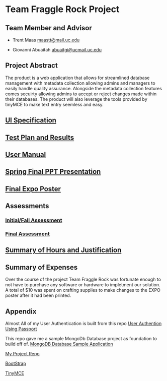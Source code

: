 # Team Fraggle Rock Project

## Team Member and Advisor
- Trent Maas maastt@mail.uc.edu

- Giovanni Abuaitah abuaitgi@ucmail.uc.edu

## Project Abstract
The product is a web application that allows for streamlined database management with metadata collection allowing admins and managers to easily handle quality assurance. Alongside the metadata collection features comes secuirty allowing admins to accept or reject changes made within their databases. The product will also leverage the tools provided by tinyMCE to make text entry seemless and easy. 

## [UI Specification](https://github.com/trentmaas2001/TeamFraggleRock/blob/main/FinalDesignReport/UI_Specification.pdf)

## [Test Plan and Results](https://github.com/trentmaas2001/TeamFraggleRock/blob/main/FinalDesignReport/Test_Plan_Results.pdf)

## [User Manual](https://github.com/trentmaas2001/TeamFraggleRock/blob/main/Assignments/UserDoc/UserDocMain.md)

## [Spring Final PPT Presentation](https://github.com/trentmaas2001/TeamFraggleRock/blob/main/FinalDesignReport/TeamFraggleRock_Presentation.pdf)

## [Final Expo Poster](https://github.com/trentmaas2001/TeamFraggleRock/blob/main/FinalDesignReport/MongoDB_Editor_Poster_Final.pdf)

## Assessments

### [Initial/Fall Assessment](https://github.com/trentmaas2001/TeamFraggleRock/blob/main/Assignments/Individual_Capstone_Assessment.pdf)

### [Final Assessment](https://github.com/trentmaas2001/TeamFraggleRock/blob/main/FinalDesignReport/FinalAssessment.md)

## [Summary of Hours and Justification](https://github.com/trentmaas2001/TeamFraggleRock/blob/main/FinalDesignReport/SummaryofHours.pdf)

## Summary of Expenses
Over the course of the project Team Fraggle Rock was fortunate enough to not have to purchase any software or hardware to impletment our solution.
A total of $10 was spent on crafting supplies to make changes to the EXPO poster after it had been printed.

## Appendix
Almost All of my User Authentication is built from this repo [User Authention Using Passport](https://github.com/WebDevSimplified/Nodejs-Passport-Login)

This repo gave me a sample MongoDb Database project as foundation to build off of. [MongoDB Database Sample Application](https://github.com/prsaya/node-express-mongodb-html-demo-1)

[My Project Repo](https://github.com/trentmaas2001/TeamFraggleRock)

[BootStrap](https://getbootstrap.com/docs/5.0/getting-started/introduction/)

[TinyMCE](https://www.tiny.cloud/)
